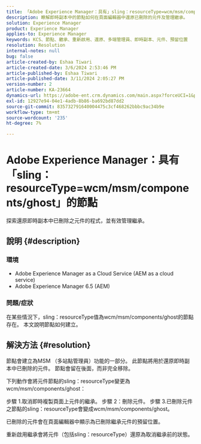 ```yaml
---
title: 「Adobe Experience Manager：具有」sling：resourceType=wcm/msm/components/ghost」的節點
description: 瞭解即時副本中的節點如何在頁面編輯器中還原已刪除的元件及管理繼承。
solution: Experience Manager
product: Experience Manager
applies-to: Experience Manager
keywords: KCS、節點、繼承、重新啟用、還原、多端管理員、即時副本、元件、預留位置
resolution: Resolution
internal-notes: null
bug: false
article-created-by: Eshaa Tiwari
article-created-date: 3/6/2024 2:53:46 PM
article-published-by: Eshaa Tiwari
article-published-date: 3/11/2024 2:05:27 PM
version-number: 2
article-number: KA-23664
dynamics-url: https://adobe-ent.crm.dynamics.com/main.aspx?forceUCI=1&pagetype=entityrecord&etn=knowledgearticle&id=5deea651-c9db-ee11-904d-6045bd006b4b
exl-id: 12927e94-04e1-4adb-8b86-ba692bd87dd2
source-git-commit: 835732791640004475c3cf468262bbbc9ac34b9e
workflow-type: tm+mt
source-wordcount: '235'
ht-degree: 7%

---
```


# Adobe Experience Manager：具有「sling：resourceType=wcm/msm/components/ghost」的節點


探索還原即時副本中已刪除之元件的程式，並有效管理繼承。

## 說明 {#description}


### 環境

- Adobe Experience Manager as a Cloud Service (AEM as a cloud service)
- Adobe Experience Manager 6.5 (AEM)


### 問題/症狀

在某些情況下，sling：resourceType值為wcm/msm/components/ghost的節點存在。 本文說明節點如何建立。


## 解決方法 {#resolution}


節點會建立為MSM （多站點管理員）功能的一部分。 此節點將用於還原即時副本中已刪除的元件。 節點會留在後面，而非完全移除。

下列動作會將元件節點的sling：resourceType變更為wcm/msm/components/ghost：

步驟 1.取消即時複製頁面上元件的繼承。
步驟 2：刪除元件。
步驟 3.已刪除元件之節點的sling：resourceType會變成wcm/msm/components/ghost。

已刪除的元件會在頁面編輯器中顯示為已刪除繼承元件的預留位置。

重新啟用繼承會將元件（包括sling：resourceType）還原為取消繼承前的狀態。
